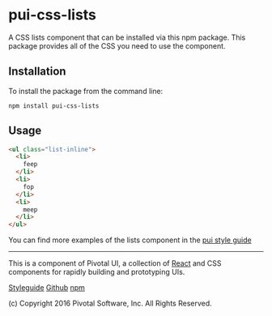 # pui-css-lists

A CSS lists component that can be installed via this npm package.
This package provides all of the CSS you need to use the component.



## Installation

To install the package from the command line:

```
npm install pui-css-lists
```

## Usage

```html
<ul class="list-inline">
  <li>
    feep
  </li>
  <li>
    fop
  </li>
  <li>
    meep
  </li>
</ul>
```


You can find more examples of the lists component in the [pui style guide](http://styleguide.pivotal.io/)


*****************************************

This is a component of Pivotal UI, a collection of [React](https://facebook.github.io/react/) and CSS components for rapidly building and prototyping UIs.

[Styleguide](http://styleguide.pivotal.io)
[Github](https://github.com/pivotal-cf/pivotal-ui)
[npm](https://www.npmjs.com/browse/keyword/pivotal%20ui%20modularized)

(c) Copyright 2016 Pivotal Software, Inc. All Rights Reserved.

